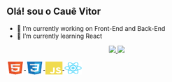 ## Olá! sou o Cauê Vitor
- 🔭 I’m currently working on Front-End and Back-End
- 🌱 I’m currently learning React

<div align="center">
  <a href="https://github.com/cauevitorr">
  <img height="180em" src="https://github-readme-stats.vercel.app/api?username=cauevitorr&show_icons=true&theme=chartreuse-dark&include_all_commits=true&count_private=true"/>
  <img height="180em" src="https://github-readme-stats.vercel.app/api/top-langs/?username=cauevitorr&layout=compact&langs_count=7&theme=chartreuse-dark"/>
</div>

<div style="display: inline_block"><br>
  <img align="center" alt="Caue-HTML" height="30" width="40" src="https://raw.githubusercontent.com/devicons/devicon/master/icons/html5/html5-original.svg">
  <img align="center" alt="Caue-CSS" height="30" width="40" src="https://raw.githubusercontent.com/devicons/devicon/master/icons/css3/css3-original.svg">
  <img align="center" alt="Caue-Js" height="30" width="40" src="https://raw.githubusercontent.com/devicons/devicon/master/icons/javascript/javascript-plain.svg">
  <img align="center" alt="Caue-React" height="30" width="40" src="https://raw.githubusercontent.com/devicons/devicon/master/icons/react/react-original.svg">
</div>

<!---
cauevitorr/cauevitorr is a ✨ special ✨ repository because its `README.md` (this file) appears on your GitHub profile.
You can click the Preview link to take a look at your changes.
--->
